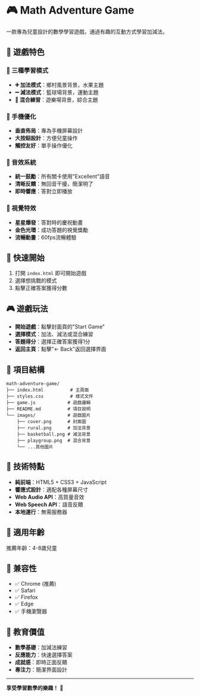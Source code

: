 # 🎮 Math Adventure Game

一款專為兒童設計的數學學習遊戲，通過有趣的互動方式學習加減法。

## 🌟 遊戲特色

### 🎯 三種學習模式
- **➕ 加法模式**：鄉村風景背景，水果主題
- **➖ 減法模式**：籃球場背景，運動主題  
- **🔄 混合練習**：遊樂場背景，綜合主題

### 📱 手機優化
- **垂直佈局**：專為手機屏幕設計
- **大按鈕設計**：方便兒童操作
- **觸控友好**：單手操作優化

### 🎵 音效系統
- **統一鼓勵**：所有關卡使用"Excellent"語音
- **清晰反饋**：無回音干擾，簡潔明了
- **即時響應**：答對立即播放

### 🎨 視覺特效
- **星星爆發**：答對時的慶祝動畫
- **金色光環**：成功答題的視覺獎勵
- **流暢動畫**：60fps流暢體驗

## 🚀 快速開始

1. 打開 `index.html` 即可開始遊戲
2. 選擇想挑戰的模式
3. 點擊正確答案獲得分數

## 🎮 遊戲玩法

- **開始遊戲**：點擊封面頁的"Start Game"
- **選擇模式**：加法、減法或混合練習
- **答題得分**：選擇正確答案獲得1分
- **返回主頁**：點擊"← Back"返回選擇界面

## 📁 項目結構

```
math-adventure-game/
├── index.html          # 主頁面
├── styles.css          # 樣式文件
├── game.js            # 遊戲邏輯
├── README.md          # 項目說明
└── images/            # 遊戲圖片
    ├── cover.png      # 封面圖
    ├── rural.png      # 加法背景
    ├── basketball.png # 減法背景
    ├── playgroup.png  # 混合背景
    └── ...其他圖片
```

## 🎯 技術特點

- **純前端**：HTML5 + CSS3 + JavaScript
- **響應式設計**：適配各種屏幕尺寸
- **Web Audio API**：高質量音效
- **Web Speech API**：語音反饋
- **本地運行**：無需服務器

## 🌈 適用年齡

推薦年齡：4-8歲兒童

## 📱 兼容性

- ✅ Chrome (推薦)
- ✅ Safari
- ✅ Firefox
- ✅ Edge
- ✅ 手機瀏覽器

## 🎪 教育價值

- **數學基礎**：加減法練習
- **反應能力**：快速選擇答案
- **成就感**：即時正面反饋
- **專注力**：簡潔界面設計

---

**享受學習數學的樂趣！** 🎉